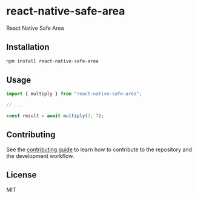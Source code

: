 # react-native-safe-area

React Native Safe Area

## Installation

```sh
npm install react-native-safe-area
```

## Usage

```js
import { multiply } from "react-native-safe-area";

// ...

const result = await multiply(3, 7);
```

## Contributing

See the [contributing guide](CONTRIBUTING.md) to learn how to contribute to the repository and the development workflow.

## License

MIT
